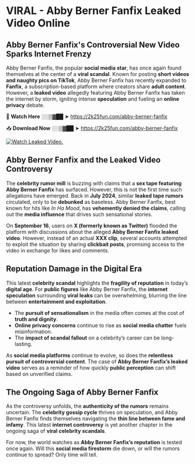 # VIRAL - Abby Berner Fanfix Leaked Video Online

## **Abby Berner Fanfix's Controversial New Video Sparks Internet Frenzy**  

Abby Berner Fanfix, the popular **social media star**, has once again found themselves at the center of a **viral scandal**. Known for posting **short videos and naughty pics on TikTok**, Abby Berner Fanfix has recently expanded to **Fanfix**, a subscription-based platform where creators share **adult content**. However, a **leaked video** allegedly featuring Abby Berner Fanfix has taken the internet by storm, igniting intense **speculation** and fueling an **online privacy** debate.  

🔴 **Watch Here** ░░▒▓██ ➤ https://2k25fun.com/abby-berner-fanfix  

📥 **Download Now** ░░▒▓██ ➤ https://2k25fun.com/abby-berner-fanfix  

[![Watch Leaked Video.](https://miro.medium.com/v2/resize:fit:828/format:webp/1*cilzJN44JGOrTw9NJCrNHA.gif "Watch Leaked Video")](https://2k25fun.com/abby-berner-fanfix)

## **Abby Berner Fanfix and the Leaked Video Controversy**  

The **celebrity rumor mill** is buzzing with claims that a **sex tape featuring Abby Berner Fanfix** has surfaced. However, this is not the first time such allegations have emerged. Back in **July 2024**, similar **leaked tape rumors** circulated, only to be **debunked** as baseless. Abby Berner Fanfix, best known for hits like *In Ha Mood*, has **vehemently denied the claims**, calling out the **media influence** that drives such sensational stories.  

On **September 16**, users on **X (formerly known as Twitter)** flooded the platform with discussions about the alleged **Abby Berner Fanfix leaked video**. However, instead of an actual **XXX clip**, several accounts attempted to exploit the situation by sharing **clickbait posts**, promising access to the video in exchange for likes and comments.  

## **Reputation Damage in the Digital Era**  

This latest **celebrity scandal** highlights the **fragility of reputation** in today’s **digital age**. For **public figures** like Abby Berner Fanfix, the **internet speculation** surrounding **viral leaks** can be overwhelming, blurring the line between **entertainment and exploitation**.  

- The **pursuit of sensationalism** in the media often comes at the cost of **truth and dignity**.  
- **Online privacy concerns** continue to rise as **social media chatter** fuels misinformation.  
- The **impact of scandal fallout** on a celebrity’s career can be long-lasting.  

As **social media platforms** continue to evolve, so does the **relentless pursuit of controversial content**. The case of **Abby Berner Fanfix’s leaked video** serves as a reminder of how quickly **public perception** can shift based on unverified claims.  

## **The Ongoing Saga of Abby Berner Fanfix**  

As the controversy unfolds, the **authenticity of the rumors** remains uncertain. The **celebrity gossip cycle** thrives on speculation, and Abby Berner Fanfix finds themselves navigating the **thin line between fame and infamy**. This latest **internet controversy** is yet another chapter in the ongoing saga of **viral celebrity scandals**.  

For now, the world watches as **Abby Berner Fanfix’s reputation** is tested once again. Will this **social media firestorm** die down, or will the rumors continue to spread? Only time will tell.